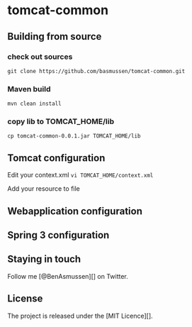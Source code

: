 tomcat-common
=============




## Building from source


### check out sources
`git clone https://github.com/basmussen/tomcat-common.git`

### Maven build
`mvn clean install`


### copy lib to TOMCAT_HOME/lib
`cp tomcat-common-0.0.1.jar TOMCAT_HOME/lib`


## Tomcat configuration

Edit your context.xml
`vi TOMCAT_HOME/context.xml`

Add your resource to file

<Context>
  <Resource auth="Container" factory="com.benasmussen.jndi.url.URLFactory" name="url/MyUrl" type="java.net.URL"    url="file:///your/path/to/file"/>
</Context>



## Webapplication configuration


## Spring 3 configuration





## Staying in touch
Follow me [@BenAsmussen][] on Twitter. 

## License
The project is released under  the [MIT Licence][].



